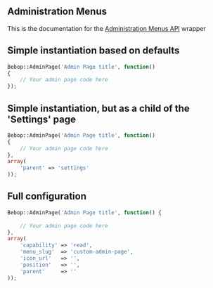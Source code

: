 Administration Menus
---
This is the documentation for the [Administration Menus API](http://codex.wordpress.org/Administration_Menus) wrapper

## Simple instantiation based on defaults 
```php
Bebop::AdminPage('Admin Page title', function() 
{    
    // Your admin page code here
});
```

## Simple instantiation, but as a child of the 'Settings' page
```php
Bebop::AdminPage('Admin Page title', function() 
{    
    // Your admin page code here
}, 
array(
    'parent' => 'settings'
));
```

## Full configuration
```php
Bebop::AdminPage('Admin Page title', function() {
    
    // Your admin page code here
}, 
array(
    'capability' => 'read',
    'menu_slug'  => 'custom-admin-page',
    'icon_url'   => '',
    'position'   => '',
    'parent'     => ''
));
```